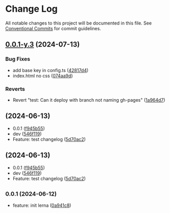 # Change Log

All notable changes to this project will be documented in this file.
See [Conventional Commits](https://conventionalcommits.org) for commit guidelines.

## [0.0.1-y.3](https://github.com/Ting-YA-Yang/my-spec/compare/v0.0.1-y.2...v0.0.1-y.3) (2024-07-13)


### Bug Fixes

* add base key in config.ts ([42817d4](https://github.com/Ting-YA-Yang/my-spec/commit/42817d42f34907afa884ea2ed5d7878b3dd5ab20))
* index.html no css ([074aa9d](https://github.com/Ting-YA-Yang/my-spec/commit/074aa9d101cb9102104db7ec5f1278d224fc0634))


### Reverts

* Revert "test: Can it deploy with branch not naming gh-pages" ([1a964d7](https://github.com/Ting-YA-Yang/my-spec/commit/1a964d7a665814f26c17cca60085aef6c245bbf2))





##  (2024-06-13)

* 0.0.1 ([f945b55](https://github.com/Ting-YA-Yang/my-spec/commit/f945b55))
* dev ([546f119](https://github.com/Ting-YA-Yang/my-spec/commit/546f119))
* Feature: test changelog ([5d70ac2](https://github.com/Ting-YA-Yang/my-spec/commit/5d70ac2))




##  (2024-06-13)

* 0.0.1 ([f945b55](https://github.com/Ting-YA-Yang/my-spec/commit/f945b55))
* dev ([546f119](https://github.com/Ting-YA-Yang/my-spec/commit/546f119))
* Feature: test changelog ([5d70ac2](https://github.com/Ting-YA-Yang/my-spec/commit/5d70ac2))



## <small>0.0.1 (2024-06-12)</small>

* feature: init lerna ([0a941c8](https://github.com/Ting-YA-Yang/my-spec/commit/0a941c8))

